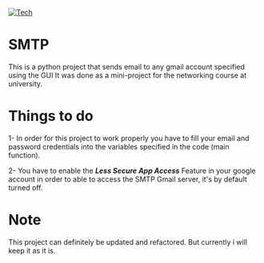 [![Tech](https://img.shields.io/badge/Tech-python-red.svg)](https://www.python.org/)
# SMTP
This is a python project that sends email to any gmail account specified using the GUI 
It was done as a mini-project for the networking course at university.

# Things to do

1- In order for this project to work properly you have to fill your
email and password credentials into the variables specified in the code (main function).

2- You have to enable the <b><i>Less Secure App Access</i></b> Feature in your google account
in order to able to access the SMTP Gmail server, it's by default turned off. 

# Note
This project can definitely be updated and refactored. But currently i will keep it as it is.

